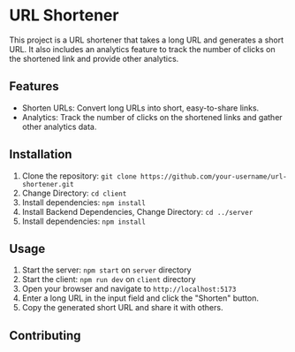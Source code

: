 # URL Shortener

This project is a URL shortener that takes a long URL and generates a short URL. It also includes an analytics feature to track the number of clicks on the shortened link and provide other analytics.

## Features

- Shorten URLs: Convert long URLs into short, easy-to-share links.
- Analytics: Track the number of clicks on the shortened links and gather other analytics data.

## Installation

1. Clone the repository: `git clone https://github.com/your-username/url-shortener.git`
2. Change Directory: `cd client`
3. Install dependencies: `npm install`
4. Install Backend Dependencies, Change Directory: `cd ../server`
5. Install dependencies: `npm install`

## Usage

1. Start the server: `npm start` on <code>server</code> directory
2. Start the client: `npm run dev` on <code>client</code> directory
2. Open your browser and navigate to `http://localhost:5173`
3. Enter a long URL in the input field and click the "Shorten" button.
4. Copy the generated short URL and share it with others.

## Contributing
